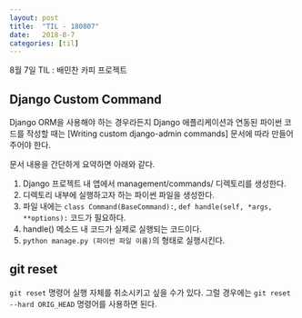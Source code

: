 ```yaml
---
layout: post
title:  "TIL - 180807"
date:   2018-8-7
categories: [til]
---
```


8월 7일 TIL : 배민찬 카피 프로젝트

## Django Custom Command

Django ORM을 사용해야 하는 경우라든지 Django 애플리케이션과 연동된 파이썬 코드를 작성할 때는 [Writing custom django-admin commands] 문서에 따라 만들어주어야 한다.

문서 내용을 간단하게 요약하면 아래와 같다.

1. Django 프로젝트 내 앱에서 management/commands/ 디렉토리를 생성한다.
2. 디렉토리 내부에 실행하고자 하는 파이썬 파일을 생성한다.
3. 파일 내에는 `class Command(BaseCommand):`, `def handle(self, *args, **options):` 코드가 필요하다.
4. handle() 메소드 내 코드가 실제로 실행되는 코드이다.
5. `python manage.py (파이썬 파일 이름)`의 형태로 실행시킨다.

## git reset

`git reset` 명령어 실행 자체를 취소시키고 싶을 수가 있다. 그럴 경우에는 `git reset --hard ORIG_HEAD` 명령어를 사용하면 된다.
